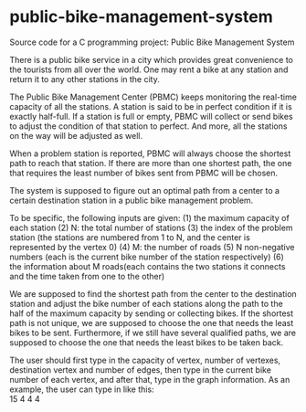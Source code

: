 # public-bike-management-system
Source code for a C programming project: Public Bike Management System

There is a public bike service in a city which provides great convenience to the tourists from all over the world. One may rent a bike at any station and return it to any other stations in the city.

The Public Bike Management Center (PBMC) keeps monitoring the real-time capacity of all the stations. A station is said to be in perfect condition if it is exactly half-full. If a station is full or empty, PBMC will collect or send bikes to adjust the condition of that station to perfect. And more, all the stations on the way will be adjusted as well.

When a problem station is reported, PBMC will always choose the shortest path to reach that station. If there are more than one shortest path, the one that requires the least number of bikes sent from PBMC will be chosen.

The system is supposed to figure out an optimal path from a center to a certain destination station in a public bike management problem. 
 
To be specific, the following inputs are given:  (1) the maximum capacity of each station (2) N: the total number of stations (3) the index of the problem station (the stations are numbered from 1 to N, and the center is represented by the vertex 0) (4) M: the number of roads (5) N non-negative numbers (each is the current bike number of the station respectively) (6) the information about M roads(each contains the two stations it connects and the time taken from one to the other)  
 
We are supposed to find the shortest path from the center to the destination station and adjust the bike number of each stations along the path to the half of the maximum capacity by sending or collecting bikes. If the shortest path is not unique, we are supposed to choose the one that needs the least bikes to be sent. Furthermore, if we still have several qualified paths, we are supposed to choose the one that needs the least bikes to be taken back.

The user should first type in the capacity of vertex, number of vertexes, destination vertex and number of edges, then type in the current bike number of each vertex, and after that, type in the graph information.
As an example, the user can type in like this:  
15 4 4 4  

